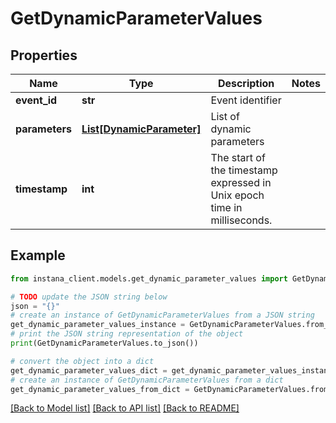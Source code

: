 # GetDynamicParameterValues


## Properties

Name | Type | Description | Notes
------------ | ------------- | ------------- | -------------
**event_id** | **str** | Event identifier | 
**parameters** | [**List[DynamicParameter]**](DynamicParameter.md) | List of dynamic parameters | 
**timestamp** | **int** | The start of the timestamp expressed in Unix epoch time in milliseconds. | 

## Example

```python
from instana_client.models.get_dynamic_parameter_values import GetDynamicParameterValues

# TODO update the JSON string below
json = "{}"
# create an instance of GetDynamicParameterValues from a JSON string
get_dynamic_parameter_values_instance = GetDynamicParameterValues.from_json(json)
# print the JSON string representation of the object
print(GetDynamicParameterValues.to_json())

# convert the object into a dict
get_dynamic_parameter_values_dict = get_dynamic_parameter_values_instance.to_dict()
# create an instance of GetDynamicParameterValues from a dict
get_dynamic_parameter_values_from_dict = GetDynamicParameterValues.from_dict(get_dynamic_parameter_values_dict)
```
[[Back to Model list]](../README.md#documentation-for-models) [[Back to API list]](../README.md#documentation-for-api-endpoints) [[Back to README]](../README.md)



